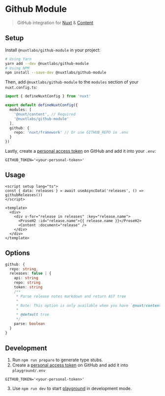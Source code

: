 # Github Module

> GitHub integration for [Nuxt](https://v3.nuxtjs.org) & [Content](https://content.nuxtjs.org)

## Setup

Install `@nuxtlabs/github-module` in your project:

```bash
# Using Yarn
yarn add --dev @nuxtlabs/github-module
# Using NPM
npm install --save-dev @nuxtlabs/github-module
```

Then, add `@nuxtlabs/github-module` to the `modules` section of your `nuxt.config.ts`:

```ts
import { defineNuxtConfig } from 'nuxt'

export default defineNuxtConfig({
  modules: [
    '@nuxt/content', // Required
    '@nuxtlabs/github-module'
  ],
  github: {
    repo: 'nuxt/framework' // Or use GITHUB_REPO in .env
  }
})
```

Lastly, create a [personal access token](https://github.com/settings/tokens) on GitHub and add it into your `.env`:

```env
GITHUB_TOKEN='<your-personal-token>'
```

## Usage

```vue
<script setup lang="ts">
const { data: releases } = await useAsyncData('releases', () => githubReleases())
</script>

<template>
  <div>
    <div v-for="release in releases" :key="release.name">
      <ProseH2 :id="release.name">{{ release.name }}</ProseH2>
      <Content :document="release" />
    </div>
  </div>
</template>
```

## Options

```ts
github: {
  repo: string,
  releases: false | {
    api: string
    repo: string
    token: string
    /**
     * Parse release notes markdown and return AST tree
     *
     * Note: This option is only available when you have `@nuxt/content` installed in your project.
     *
     * @default true
     */
    parse: boolean
  }
}
```

## Development

1. Run `npm run prepare` to generate type stubs.
2. Create a [personal access token](https://github.com/settings/tokens) on GitHub and add it into `playground/.env`
  ```env
  GITHUB_TOKEN='<your-personal-token>'
  ```
3. Use `npm run dev` to start [playground](./playground) in development mode.
